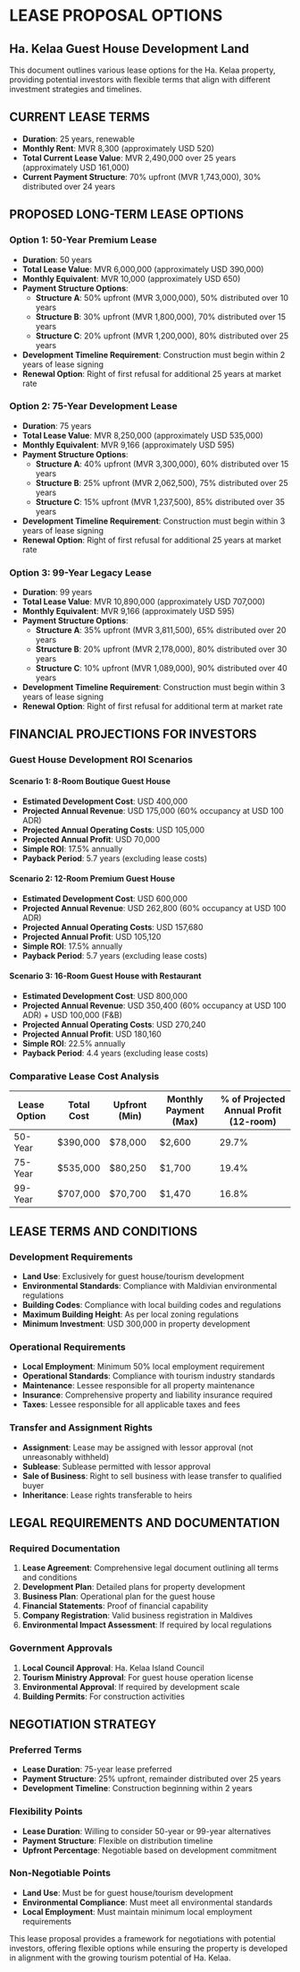 # LEASE PROPOSAL OPTIONS
## Ha. Kelaa Guest House Development Land

This document outlines various lease options for the Ha. Kelaa property, providing potential investors with flexible terms that align with different investment strategies and timelines.

## CURRENT LEASE TERMS

- **Duration**: 25 years, renewable
- **Monthly Rent**: MVR 8,300 (approximately USD 520)
- **Total Current Lease Value**: MVR 2,490,000 over 25 years (approximately USD 161,000)
- **Current Payment Structure**: 70% upfront (MVR 1,743,000), 30% distributed over 24 years

## PROPOSED LONG-TERM LEASE OPTIONS

### Option 1: 50-Year Premium Lease

- **Duration**: 50 years
- **Total Lease Value**: MVR 6,000,000 (approximately USD 390,000)
- **Monthly Equivalent**: MVR 10,000 (approximately USD 650)
- **Payment Structure Options**:
  - **Structure A**: 50% upfront (MVR 3,000,000), 50% distributed over 10 years
  - **Structure B**: 30% upfront (MVR 1,800,000), 70% distributed over 15 years
  - **Structure C**: 20% upfront (MVR 1,200,000), 80% distributed over 25 years
- **Development Timeline Requirement**: Construction must begin within 2 years of lease signing
- **Renewal Option**: Right of first refusal for additional 25 years at market rate

### Option 2: 75-Year Development Lease

- **Duration**: 75 years
- **Total Lease Value**: MVR 8,250,000 (approximately USD 535,000)
- **Monthly Equivalent**: MVR 9,166 (approximately USD 595)
- **Payment Structure Options**:
  - **Structure A**: 40% upfront (MVR 3,300,000), 60% distributed over 15 years
  - **Structure B**: 25% upfront (MVR 2,062,500), 75% distributed over 25 years
  - **Structure C**: 15% upfront (MVR 1,237,500), 85% distributed over 35 years
- **Development Timeline Requirement**: Construction must begin within 3 years of lease signing
- **Renewal Option**: Right of first refusal for additional 25 years at market rate

### Option 3: 99-Year Legacy Lease

- **Duration**: 99 years
- **Total Lease Value**: MVR 10,890,000 (approximately USD 707,000)
- **Monthly Equivalent**: MVR 9,166 (approximately USD 595)
- **Payment Structure Options**:
  - **Structure A**: 35% upfront (MVR 3,811,500), 65% distributed over 20 years
  - **Structure B**: 20% upfront (MVR 2,178,000), 80% distributed over 30 years
  - **Structure C**: 10% upfront (MVR 1,089,000), 90% distributed over 40 years
- **Development Timeline Requirement**: Construction must begin within 3 years of lease signing
- **Renewal Option**: Right of first refusal for additional term at market rate

## FINANCIAL PROJECTIONS FOR INVESTORS

### Guest House Development ROI Scenarios

#### Scenario 1: 8-Room Boutique Guest House
- **Estimated Development Cost**: USD 400,000
- **Projected Annual Revenue**: USD 175,000 (60% occupancy at USD 100 ADR)
- **Projected Annual Operating Costs**: USD 105,000
- **Projected Annual Profit**: USD 70,000
- **Simple ROI**: 17.5% annually
- **Payback Period**: 5.7 years (excluding lease costs)

#### Scenario 2: 12-Room Premium Guest House
- **Estimated Development Cost**: USD 600,000
- **Projected Annual Revenue**: USD 262,800 (60% occupancy at USD 100 ADR)
- **Projected Annual Operating Costs**: USD 157,680
- **Projected Annual Profit**: USD 105,120
- **Simple ROI**: 17.5% annually
- **Payback Period**: 5.7 years (excluding lease costs)

#### Scenario 3: 16-Room Guest House with Restaurant
- **Estimated Development Cost**: USD 800,000
- **Projected Annual Revenue**: USD 350,400 (60% occupancy at USD 100 ADR) + USD 100,000 (F&B)
- **Projected Annual Operating Costs**: USD 270,240
- **Projected Annual Profit**: USD 180,160
- **Simple ROI**: 22.5% annually
- **Payback Period**: 4.4 years (excluding lease costs)

### Comparative Lease Cost Analysis

| Lease Option | Total Cost | Upfront (Min) | Monthly Payment (Max) | % of Projected Annual Profit (12-room) |
|--------------|------------|---------------|----------------------|----------------------------------------|
| 50-Year      | $390,000   | $78,000       | $2,600               | 29.7%                                  |
| 75-Year      | $535,000   | $80,250       | $1,700               | 19.4%                                  |
| 99-Year      | $707,000   | $70,700       | $1,470               | 16.8%                                  |

## LEASE TERMS AND CONDITIONS

### Development Requirements

- **Land Use**: Exclusively for guest house/tourism development
- **Environmental Standards**: Compliance with Maldivian environmental regulations
- **Building Codes**: Compliance with local building codes and regulations
- **Maximum Building Height**: As per local zoning regulations
- **Minimum Investment**: USD 300,000 in property development

### Operational Requirements

- **Local Employment**: Minimum 50% local employment requirement
- **Operational Standards**: Compliance with tourism industry standards
- **Maintenance**: Lessee responsible for all property maintenance
- **Insurance**: Comprehensive property and liability insurance required
- **Taxes**: Lessee responsible for all applicable taxes and fees

### Transfer and Assignment Rights

- **Assignment**: Lease may be assigned with lessor approval (not unreasonably withheld)
- **Sublease**: Sublease permitted with lessor approval
- **Sale of Business**: Right to sell business with lease transfer to qualified buyer
- **Inheritance**: Lease rights transferable to heirs

## LEGAL REQUIREMENTS AND DOCUMENTATION

### Required Documentation

1. **Lease Agreement**: Comprehensive legal document outlining all terms and conditions
2. **Development Plan**: Detailed plans for property development
3. **Business Plan**: Operational plan for the guest house
4. **Financial Statements**: Proof of financial capability
5. **Company Registration**: Valid business registration in Maldives
6. **Environmental Impact Assessment**: If required by local regulations

### Government Approvals

1. **Local Council Approval**: Ha. Kelaa Island Council
2. **Tourism Ministry Approval**: For guest house operation license
3. **Environmental Approval**: If required by development scale
4. **Building Permits**: For construction activities

## NEGOTIATION STRATEGY

### Preferred Terms

- **Lease Duration**: 75-year lease preferred
- **Payment Structure**: 25% upfront, remainder distributed over 25 years
- **Development Timeline**: Construction beginning within 2 years

### Flexibility Points

- **Lease Duration**: Willing to consider 50-year or 99-year alternatives
- **Payment Structure**: Flexible on distribution timeline
- **Upfront Percentage**: Negotiable based on development commitment

### Non-Negotiable Points

- **Land Use**: Must be for guest house/tourism development
- **Environmental Compliance**: Must meet all environmental standards
- **Local Employment**: Must maintain minimum local employment requirements

This lease proposal provides a framework for negotiations with potential investors, offering flexible options while ensuring the property is developed in alignment with the growing tourism potential of Ha. Kelaa.
